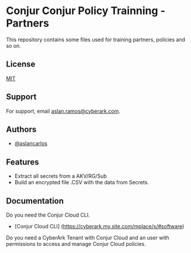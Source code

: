
# Conjur Conjur Policy Trainning  - Partners    


This repository contains some files used for training partners, policies and so on. 



## License

[MIT](https://choosealicense.com/licenses/mit/)


## Support

For support, email aslan.ramos@cyberark.com.


## Authors

- [@aslancarlos](https://www.github.com/aslancarlos)


## Features

- Extract all secrets from a AKV/RG/Sub
- Build an encrypted file .CSV with the data from Secrets.



## Documentation

Do you need the Conjur Cloud CLI.
- [Conjur Cloud CLI] (https://cyberark.my.site.com/mplace/s/#software)

Do you need a CyberArk Tenant with Conjur Cloud and an user with permissions to access and manage Conjur Cloud policies.

